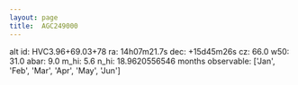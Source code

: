 ```yaml
---
layout: page
title:  AGC249000
--- 
```

alt id: HVC3.96+69.03+78
ra: 14h07m21.7s
dec: +15d45m26s
cz: 66.0
w50: 31.0
abar: 9.0
m_hi: 5.6
n_hi: 18.9620556546
months observable: ['Jan', 'Feb', 'Mar', 'Apr', 'May', 'Jun']
